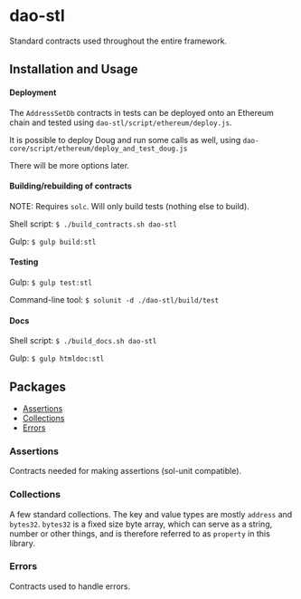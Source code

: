 # dao-stl

Standard contracts used throughout the entire framework.

## Installation and Usage

#### Deployment

The `AddressSetDb` contracts in tests can be deployed onto an Ethereum chain and tested using `dao-stl/script/ethereum/deploy.js`.

It is possible to deploy Doug and run some calls as well, using `dao-core/script/ethereum/deploy_and_test_doug.js`
 
There will be more options later.

#### Building/rebuilding of contracts

NOTE: Requires `solc`. Will only build tests (nothing else to build).

Shell script: `$ ./build_contracts.sh dao-stl`

Gulp: `$ gulp build:stl`

#### Testing

Gulp: `$ gulp test:stl`

Command-line tool: `$ solunit -d ./dao-stl/build/test`

#### Docs

Shell script: `$ ./build_docs.sh dao-stl`

Gulp: `$ gulp htmldoc:stl`

## Packages

* [Assertions](#assertions)
* [Collections](#collections)
* [Errors](#errors)

### Assertions

Contracts needed for making assertions (sol-unit compatible).

### Collections

A few standard collections. The key and value types are mostly `address` and `bytes32`. `bytes32` is a fixed size byte array, which can serve as a string, number or other things, and is therefore referred to as `property` in this library.

### Errors

Contracts used to handle errors.